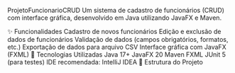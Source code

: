 ProjetoFuncionarioCRUD
Um sistema de cadastro de funcionários (CRUD) com interface gráfica, desenvolvido em Java utilizando JavaFX e Maven.

✨ Funcionalidades
Cadastro de novos funcionários
Edição e exclusão de dados de funcionários
Validação de dados (campos obrigatórios, formatos, etc.)
Exportação de dados para arquivo CSV
Interface gráfica com JavaFX (FXML)
🧱 Tecnologias Utilizadas
Java 17+
JavaFX 20
Maven
FXML
JUnit 5 (para testes)
IDE recomendada: IntelliJ IDEA
📁 Estrutura do Projeto
